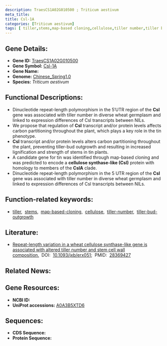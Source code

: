 ```yaml
---
description: TraesCS1A02G010500 ; Triticum aestivum
meta_title:
title: Csl-1A
categories: [Triticum aestivum]
tags: [ tiller,stems,map-based cloning,cellulose,tiller number,tiller bud outgrowth ]
---
```


## Gene Details:
- **Gene ID:**	[TraesCS1A02G010500](https://ensembl.gramene.org/Triticum_aestivum/Gene/Summary?g=TraesCS1A02G010500)
- **Gene Symbol:** <u>Csl-1A</u>
- **Gene Name:** 
- **Genome:** [Chinese_Spring1.0](https://ensembl.gramene.org/Triticum_aestivum/Info/Index)
- **Species:** *Triticum aestivum*

## Functional Descriptions:
   - Dinucleotide repeat-length polymorphism in the 5′UTR region of the **Csl** gene was associated with tiller number in diverse wheat germplasm and linked to expression differences of Csl transcripts between NILs.
   - We propose that regulation of **Csl** transcript and/or protein levels affects carbon partitioning throughout the plant, which plays a key role in the tin phenotype.
   - **Csl** transcript and/or protein levels alters carbon partitioning throughout the plant, preventing tiller-bud outgrowth and resulting in increased lignification and strength of stems in tin plants.
   - A candidate gene for tin was identified through map-based cloning and was predicted to encode a **cellulose synthase-like (Csl)** protein with homology to members of the **CslA** clade.
   - Dinucleotide repeat-length polymorphism in the 5 UTR region of the **Csl** gene was associated with tiller number in diverse wheat germplasm and linked to expression differences of Csl transcripts between NILs.

## Function-related keywords:
   - [tiller](/tags/tiller/),&nbsp;&nbsp;[stems](/tags/stems/),&nbsp;&nbsp;[map-based-cloning](/tags/map-based-cloning/),&nbsp;&nbsp;[cellulose](/tags/cellulose/),&nbsp;&nbsp;[tiller-number](/tags/tiller-number/),&nbsp;&nbsp;[tiller-bud-outgrowth](/tags/tiller-bud-outgrowth/)

## Literature:
   - [Repeat-length variation in a wheat cellulose synthase-like gene is associated with altered tiller number and stem cell wall composition.]( https://academic.oup.com/jxb/article/68/7/1519/3091695?login=true)&nbsp;&nbsp;DOI:&nbsp;&nbsp;[10.1093/jxb/erx051](https://academic.oup.com/jxb/article/68/7/1519/3091695?login=true);&nbsp;&nbsp;PMID:&nbsp;&nbsp;[28369427](https://pubmed.ncbi.nlm.nih.gov/28369427/)

## Related News:

## Gene Resources:
- **NCBI ID:**  [](https://www.ncbi.nlm.nih.gov/gene/?term=)
- **UniProt accessions:** [A0A3B5XTD6](https://www.uniprot.org/uniprotkb/A0A3B5XTD6/entry)



## Sequences:
- **CDS Sequence:**
- **Protein Sequence:**
